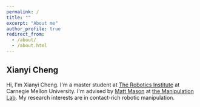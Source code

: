 ```yaml
---
permalink: /
title: ""
excerpt: "About me"
author_profile: true
redirect_from:
  - /about/
  - /about.html
---
```


Xianyi Cheng
-----

Hi, I'm Xianyi Cheng. I'm a master student at [The Robotics Institute](https://www.ri.cmu.edu/) at Carnegie Mellon University. I'm advised by [Matt Mason](http://www.cs.cmu.edu/~mason/) at [the Manipulation Lab](http://mlab.ri.cmu.edu/#!index.md). My research interests are in contact-rich robotic manipulation. 
